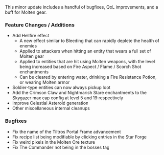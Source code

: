 This minor update includes a handful of bugfixes, QoL improvements, and a buff for Molten gear.

### Feature Changes / Additions

- Add Hellfire effect
	- A new effect similar to Bleeding that can rapidly deplete the health of enemies
	- Applied to attackers when hitting an entity that wears a full set of Molten gear
	- Applied to entities that are hit using Molten weapons, with the level being increased based on Fire Aspect /
	  Flame / Scorch Shot enchantments
	- Can be cleared by entering water, drinking a Fire Resistance Potion, or wearing Molten armor
- Soldier-type entities can now always pickup loot
- Add the Crimson Claw and Nightmarish Stare enchantments to the Skygazer max cap config at level 5 and 19 respectively
- Improve Celestial Asteroid generation
- Other miscellaneous internal cleanups

### Bugfixes

- Fix the name of the Tiltros Portal Frame advancement
- Fix recipe list being modifiable by clicking entries in the Star Forge
- Fix weird pixels in the Molten Ore texture
- Fix The Commander not being in the bosses tag